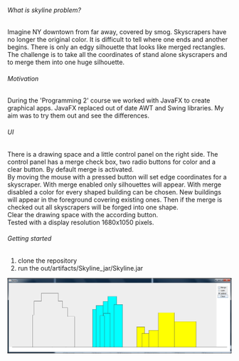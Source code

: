 ###### What is skyline problem?
Imagine NY downtown from far away, covered by smog. Skyscrapers have no longer the original color. It is difficult to tell where one ends and another begins. There is only an edgy silhouette that looks like merged rectangles.
<br>
The challenge is to take all the coordinates of stand alone skyscrapers and to merge them into one huge silhouette.

###### Motivation
During the 'Programming 2' course we worked with JavaFX to create graphical apps. JavaFX replaced out of date AWT and Swing libraries. My aim was to try them out and see the differences.

###### UI
There is a drawing space and a little control panel on the right side. The control panel has a merge check box, two radio buttons for color and a clear button. By default merge is activated.
<br>
By moving the mouse with a pressed button will set edge coordinates for a skyscraper. With merge enabled only silhouettes will appear. With merge disabled a color for every shaped building can be chosen. New buildings will appear in the foreground covering existing ones. Then if the merge is checked out all skyscrapers will be forged into one shape.
<br>
Clear the drawing space with the according button.
<br>
Tested with a display resolution 1680x1050 pixels.

###### Getting started
1. clone the repository
2. run the out/artifacts/Skyline_jar/Skyline.jar

![Screenshot](intro.jpg)